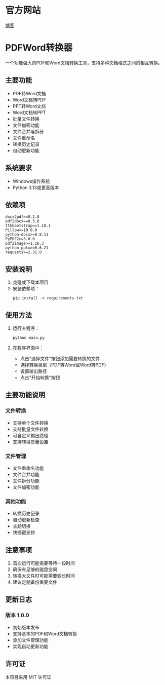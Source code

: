 # 官方网站
[博客](https://www.itzkb.cn/)
# PDFWord转换器

一个功能强大的PDF和Word文档转换工具，支持多种文档格式之间的相互转换。

## 主要功能

- PDF转Word文档
- Word文档转PDF
- PPT转Word文档
- Word文档转PPT
- 批量文件转换
- 文件加密功能
- 文件合并与拆分
- 文件重命名
- 转换历史记录
- 自动更新功能

## 系统要求

- Windows操作系统
- Python 3.13或更高版本

## 依赖项

```
docx2pdf==0.1.8
pdf2docx==0.5.6
ttkbootstrap==1.10.1
Pillow>=10.0.0
python-docx>=0.8.11
PyPDF2>=3.0.0
pdf2image>=1.16.3
python-pptx>=0.6.21
requests>=2.31.0
```

## 安装说明

1. 克隆或下载本项目
2. 安装依赖项：
   ```
   pip install -r requirements.txt
   ```

## 使用方法

1. 运行主程序：
   ```
   python main.py
   ```

2. 在程序界面中：
   - 点击"选择文件"按钮添加需要转换的文件
   - 选择转换类型（PDF转Word或Word转PDF）
   - 设置输出路径
   - 点击"开始转换"按钮

## 主要功能说明

### 文件转换
- 支持单个文件转换
- 支持批量文件转换
- 可自定义输出路径
- 支持转换质量设置

### 文件管理
- 文件重命名功能
- 文件合并功能
- 文件拆分功能
- 文件加密功能

### 其他功能
- 转换历史记录
- 自动更新检查
- 主题切换
- 快捷键支持

## 注意事项

1. 首次运行可能需要等待一段时间
2. 确保有足够的磁盘空间
3. 转换大文件时可能需要较长时间
4. 建议定期备份重要文件

## 更新日志

### 版本 1.0.0
- 初始版本发布
- 支持基本的PDF和Word文档转换
- 添加文件管理功能
- 实现自动更新功能

## 许可证

本项目采用 MIT 许可证 
